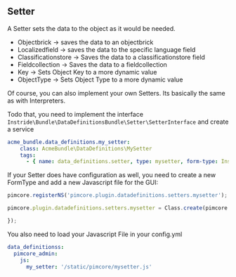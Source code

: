 ## Setter
A Setter sets the data to the object as it would be needed.

 - Objectbrick -> saves the data to an objectbrick
 - Localizedfield -> saves the data to the specific language field
 - Classificationstore -> Saves the data to a classificationstore field
 - Fieldcollection -> Saves the data to a fieldcollection
 - Key -> Sets Object Key to a more dynamic value
 - ObjectType -> Sets Object Type to a more dynamic value

Of course, you can also implement your own Setters. Its basically the same as with Interpreters.

Todo that, you need to implement the interface ```Instride\Bundle\DataDefinitionsBundle\Setter\SetterInterface``` and create a service

```yml
acme_bundle.data_definitions.my_setter:
    class: AcmeBundle\DataDefinitions\MySetter
    tags:
      - { name: data_definitions.setter, type: mysetter, form-type: Instride\Bundle\DataDefinitionsBundle\Form\Type\NoConfigurationType }
```

If your Setter does have configuration as well, you need to create a new FormType and add a new Javascript file for the GUI:

```javascript
pimcore.registerNS('pimcore.plugin.datadefinitions.setters.mysetter');

pimcore.plugin.datadefinitions.setters.mysetter = Class.create(pimcore.plugin.datadefinitions.setters.abstract, {

});

```


You also need to load your Javascript File in your config.yml
```yml
data_definitionss:
  pimcore_admin:
    js:
      my_setter: '/static/pimcore/mysetter.js'
```
